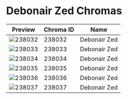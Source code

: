 # Debonair Zed Chromas

| Preview | Chroma ID | Name |
|---------|-----------|------|
| ![238032](https://raw.communitydragon.org/latest/plugins/rcp-be-lol-game-data/global/default/v1/champion-chroma-images/238/238032.png) | 238032 | Debonair Zed |
| ![238033](https://raw.communitydragon.org/latest/plugins/rcp-be-lol-game-data/global/default/v1/champion-chroma-images/238/238033.png) | 238033 | Debonair Zed |
| ![238034](https://raw.communitydragon.org/latest/plugins/rcp-be-lol-game-data/global/default/v1/champion-chroma-images/238/238034.png) | 238034 | Debonair Zed |
| ![238035](https://raw.communitydragon.org/latest/plugins/rcp-be-lol-game-data/global/default/v1/champion-chroma-images/238/238035.png) | 238035 | Debonair Zed |
| ![238036](https://raw.communitydragon.org/latest/plugins/rcp-be-lol-game-data/global/default/v1/champion-chroma-images/238/238036.png) | 238036 | Debonair Zed |
| ![238037](https://raw.communitydragon.org/latest/plugins/rcp-be-lol-game-data/global/default/v1/champion-chroma-images/238/238037.png) | 238037 | Debonair Zed |